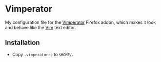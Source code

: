 Vimperator
==========

My configuration file for the
[Vimperator](http://www.vimperator.org/vimperator) Firefox addon, which makes
it look and behave like the [Vim](http://www.vim.org/) text editor.

Installation
------------

* Copy `.vimperatorrc` to `$HOME/`.
